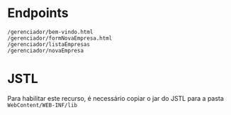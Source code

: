 # Endpoints

```
/gerenciador/bem-vindo.html
/gerenciador/formNovaEmpresa.html
/gerenciador/listaEmpresas
/gerenciador/novaEmpresa
```

# JSTL

Para habilitar este recurso, é necessário copiar o jar do JSTL para a pasta `WebContent/WEB-INF/lib`
